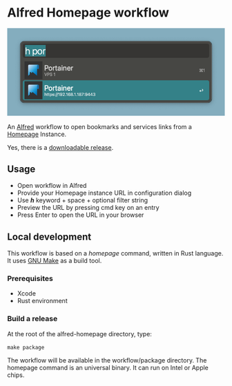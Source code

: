 # Alfred Homepage workflow

![Screenshot](workflow/source/screenshot.png)

An [Alfred](https://www.alfredapp.com) workflow to open bookmarks and services links from a [Homepage](https://gethomepage.dev) Instance.

Yes, there is a [downloadable release]().

## Usage

- Open workflow in Alfred
- Provide your Homepage instance URL in configuration dialog
- Use **_h_** keyword + space + optional filter string
- Preview the URL by pressing cmd key on an entry
- Press Enter to open the URL in your browser

## Local development

This workflow is based on a _homepage_ command, written in Rust language. It uses [GNU Make](https://www.gnu.org/software/make/) as a build tool.

### Prerequisites

- Xcode
- Rust environment

### Build a release

At the root of the alfred-homepage directory, type:

```shell
make package
```

The workflow will be available in the workflow/package directory. The homepage command is an universal binary. It can run on Intel or Apple chips.

